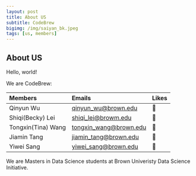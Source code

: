 ```yaml
---
layout: post
title: About US
subtitle: CodeBrew
bigimg: /img/saiyan_bk.jpeg
tags: [us, members]
---
```




## About US

Hello, world! 

We are CodeBrew: 

|  Members  |  Emails  |  Likes  |
|:----------|:---------|:--------|
| Qinyun Wu | qinyun_wu@brown.edu | :rainbow: |
| Shiqi(Becky) Lei | shiqi_lei@browm.edu | :cherry_blossom: |
| Tongxin(Tina) Wang | tongxin_wang@brown.edu | :rainbow: |
| Jiamin Tang | jiamin_tang@brown.edu | :cherry_blossom: |
| Yiwei Sang | yiwei_sang@brown.edu | :rainbow: |

We are Masters in Data Science students at Brown Univeristy Data Science Initiative. 
